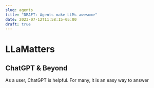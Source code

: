 ```yaml
---
slug: agents
title: "DRAFT: Agents make LLMs awesome"
date: 2023-07-12T11:58:15-05:00
draft: true
---
```


# LLaMatters

## ChatGPT & Beyond

<!--begin-->
As a user, ChatGPT is helpful. For many, it is an easy way to answer